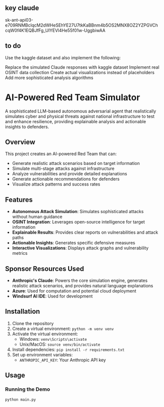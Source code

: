 ## key claude
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
## to do
Use the kaggle dataset and also implement the following:

Replace the simulated Claude responses with kaggle dataset
Implement real OSINT data collection
Create actual visualizations instead of placeholders
Add more sophisticated analysis algorithms

# AI-Powered Red Team Simulator

A sophisticated LLM-based autonomous adversarial agent that realistically simulates cyber and physical threats against national infrastructure to test and enhance resilience, providing explainable analysis and actionable insights to defenders.

## Overview

This project creates an AI-powered Red Team that can:
- Generate realistic attack scenarios based on target information
- Simulate multi-stage attacks against infrastructure
- Analyze vulnerabilities and provide detailed explanations
- Generate actionable recommendations for defenders
- Visualize attack patterns and success rates

## Features

- **Autonomous Attack Simulation**: Simulates sophisticated attacks without human guidance
- **OSINT Integration**: Leverages open-source intelligence for target information
- **Explainable Results**: Provides clear reports on vulnerabilities and attack paths
- **Actionable Insights**: Generates specific defensive measures
- **Interactive Visualizations**: Displays attack graphs and vulnerability metrics

## Sponsor Resources Used

- **Anthropic's Claude**: Powers the core simulation engine, generates realistic attack scenarios, and provides natural language explanations
- **Azure**: Used for computation and potential cloud deployment
- **Windsurf AI IDE**: Used for development

## Installation

1. Clone the repository
2. Create a virtual environment: `python -m venv venv`
3. Activate the virtual environment:
   - Windows: `venv\Scripts\activate`
   - Unix/MacOS: `source venv/bin/activate`
4. Install dependencies: `pip install -r requirements.txt`
5. Set up environment variables:
   - `ANTHROPIC_API_KEY`: Your Anthropic API key

## Usage

### Running the Demo

```bash
python main.py
